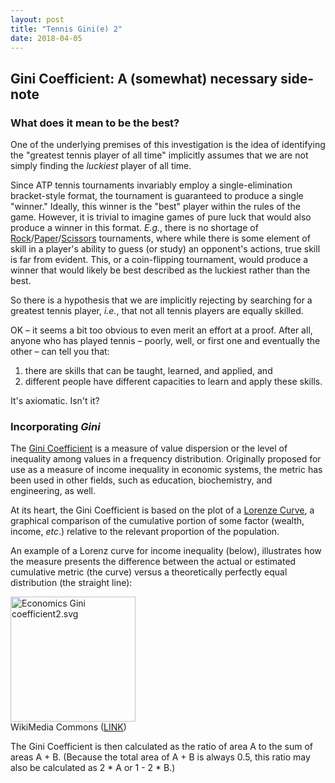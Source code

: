 ```yaml
---
layout: post
title: "Tennis Gini(e) 2"
date: 2018-04-05
---
```


<h2>
Gini Coefficient: A (somewhat) necessary side-note
</h2>
<h3>
What does it mean to be the best?
</h3>
<p>
One of the underlying premises of this investigation is the idea of identifying the "greatest tennis player of all time" implicitly assumes that we are not simply finding the <em>luckiest</em> player of all time.
</p>
<p>
Since ATP tennis tournaments invariably employ a single-elimination bracket-style format, the tournament is guaranteed to produce a single "winner." Ideally, this winner is the "best" player within the rules of the game. However, it is trivial to imagine games of pure luck that would also produce a winner in this format.  <em>E.g.</em>, there is no shortage of <a href="http://worldrps.com/">Rock</a>/<a href="https://kotaku.com/japans-most-intense-rock-paper-scissors-competition-1790085868">Paper</a>/<a href="https://priceonomics.com/the-world-of-competitive-rock-paper-scissors/">Scissors</a> tournaments, where while there is some element of skill in a player's ability to guess (or study) an opponent's actions, true skill is far from evident.  This, or a coin-flipping tournament, would produce a winner that would likely be best described as the luckiest rather than the best.
</p>
<p>
So there is a hypothesis that we are implicitly rejecting by searching for a greatest tennis player, <em>i.e.</em>, that not all tennis players are equally skilled.
</p>
<p>
OK – it seems a bit too obvious to even merit an effort at a proof.  After all, anyone who has played tennis – poorly, well, or first one and eventually the other – can tell you that:
</p>
<ol>
  <li>there are skills that can be taught, learned, and applied, and</li>
  <li>different people have different capacities to learn and apply these skills.</li>
</ol>

<p>
It's axiomatic. Isn't it?
</p>

<h3>
Incorporating <em>Gini</em>
</h3>

<p>
The <a href="https://en.wikipedia.org/wiki/Gini_coefficient">Gini Coefficient</a> is a measure of value dispersion or the level of inequality among values in a frequency distribution.  Originally proposed for use as a measure of income inequality in economic systems, the metric has been used in other fields, such as education, biochemistry, and engineering, as well.
</p>
<p>
At its heart, the Gini Coefficient is based on the plot of a <a href="https://en.wikipedia.org/wiki/Lorenz_curve">Lorenze Curve</a>, a graphical comparison of the cumulative portion of some factor (wealth, income, <em>etc</em>.) relative to the relevant proportion of the population.  
</p>
<p>
An example of a Lorenz curve for income inequality (below), illustrates how the measure presents the difference between the actual or estimated cumulative metric (the curve) versus a theoretically perfectly equal distribution (the straight line):
</p>

<a href="https://commons.wikimedia.org/wiki/File:Economics_Gini_coefficient2.svg#/media/File:Economics_Gini_coefficient2.svg"><img src="https://upload.wikimedia.org/wikipedia/commons/thumb/5/59/Economics_Gini_coefficient2.svg/1200px-Economics_Gini_coefficient2.svg.png" alt="Economics Gini coefficient2.svg" width="200"></a><br>WikiMedia Commons (<a href="http://en.wikipedia.org/wiki/File:Economics_Gini_coefficient.svg">LINK</a>)

<p>
The Gini Coefficient is then calculated as the ratio of area A to the sum of areas A + B.  (Because the total area of A + B is always 0.5, this ratio may also be calculated as 2 * A or 1 - 2 * B.)






</p>
<p>
